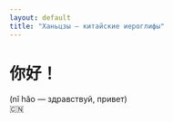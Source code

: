 ```yaml
---
layout: default
title: "Ханьцзы — китайские иероглифы"
---
```


<h1><b>你好！</b></h1>
(nǐ hǎo — здравствуй, привет)
<br>🇨🇳
